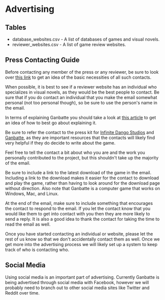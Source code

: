 # Advertising

## Tables
- database_websites.csv - A list of databases of games and visual novels.
- reviewer_websites.csv - A list of game review websites.

## Press Contacting Guide
Before contacting any member of the press or any reviewer, be sure to look over [this link](http://buysomeindiegames.com/how-to-sell-your-game/how-to-write-a-press-release/) to get an idea of the basic necessities of all such contacts.

When possible, it is best to see if a reviewer website has an individual who specializes in visual novels, as they would be the best people to contact. Be sure that if you do contact an individual that you make the email somewhat personal (not too personal though), so be sure to use the person's name in the email.

In terms of explaining Ganbatte you should take a look at [this article](http://www.pentadact.com/2012-03-17-gdc-talk-how-to-explain-your-game-to-an-asshole/) to get an idea of how to best go about explaining it.

Be sure to refer the contact to the press kit for [Infinite Dango Studios](https://infinite-dango-studios.github.io/press_kit/) and [Ganbatte](https://infinite-dango-studios.github.io/press_kit/ganbatte/), as they are important resources that the contacts will likely find very helpful if they do decide to write about the game.

Feel free to tell the contact a bit about who you are and the work you personally contributed to the project, but this shouldn't take up the majority of the email.

Be sure to include a link to the latest download of the game in the email. Including a link to the download makes it easier for the contact to download and play the game, rather than having to look around for the download page without direction. Also note that Ganbatte is a computer game that works on Windows, Mac, and Linux.

At the end of the email, make sure to include something that encourages the contact to respond to the email. If you let the contact know that you would like them to get into contact with you then they are more likely to send a reply. It is also a good idea to thank the contact for taking the time to read the email as well.

Once you have started contacting an individual or website, please let the rest of us know so that we don't accidentally contact them as well. Once we get more into the advertising process we will likely set up a system to keep track of who is contacting who.

## Social Media
Using social media is an important part of advertising. Currently Ganbatte is being advertised through social media with Facebook, however we will probably need to branch out to other social media sites like Twitter and Reddit over time.
